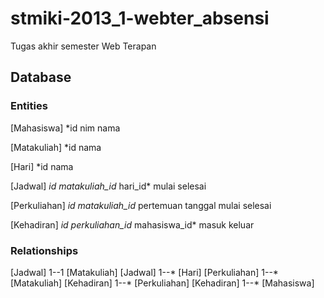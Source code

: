 stmiki-2013_1-webter_absensi
============================

Tugas akhir semester Web Terapan

## Database


### Entities

[Mahasiswa]
 *id
  nim
  nama
  
[Matakuliah]
 *id
  nama
  
[Hari]
 *id
  nama
  
[Jadwal]
 *id
  matakuliah_id*
  hari_id*
  mulai
  selesai
  
[Perkuliahan]
 *id
  matakuliah_id*
  pertemuan
  tanggal
  mulai
  selesai
  
[Kehadiran]
 *id
  perkuliahan_id*
  mahasiswa_id*
  masuk
  keluar
  

### Relationships

[Jadwal] 1--1 [Matakuliah]
[Jadwal] 1--* [Hari]
[Perkuliahan] 1--* [Matakuliah]
[Kehadiran] 1--* [Perkuliahan]
[Kehadiran] 1--* [Mahasiswa]

 
